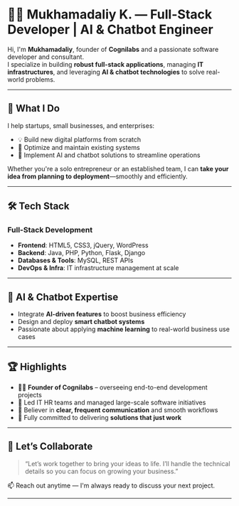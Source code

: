 # 👨‍💻 Mukhamadaliy K. — Full-Stack Developer | AI & Chatbot Engineer

Hi, I'm **Mukhamadaliy**, founder of **Cognilabs** and a passionate software developer and consultant.  
I specialize in building **robust full-stack applications**, managing **IT infrastructures**, and leveraging **AI & chatbot technologies** to solve real-world problems.

---

## 🚀 What I Do

I help startups, small businesses, and enterprises:
- 💡 Build new digital platforms from scratch
- 🔧 Optimize and maintain existing systems
- 🤖 Implement AI and chatbot solutions to streamline operations

Whether you're a solo entrepreneur or an established team, I can **take your idea from planning to deployment**—smoothly and efficiently.

---

## 🛠️ Tech Stack

### Full-Stack Development
- **Frontend**: HTML5, CSS3, jQuery, WordPress
- **Backend**: Java, PHP, Python, Flask, Django
- **Databases & Tools**: MySQL, REST APIs
- **DevOps & Infra**: IT infrastructure management at scale

---

## 🧠 AI & Chatbot Expertise
- Integrate **AI-driven features** to boost business efficiency
- Design and deploy **smart chatbot systems**
- Passionate about applying **machine learning** to real-world business use cases

---

## 🏆 Highlights

- 🧑‍💼 **Founder of Cognilabs** – overseeing end-to-end development projects
- 🧩 Led IT HR teams and managed large-scale software initiatives
- 🤝 Believer in **clear, frequent communication** and smooth workflows
- 🔁 Fully committed to delivering **solutions that just work**

---

## 🤝 Let’s Collaborate

> “Let’s work together to bring your ideas to life. I’ll handle the technical details so you can focus on growing your business.”

📫 Reach out anytime — I'm always ready to discuss your next project.

---


